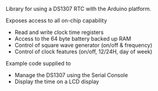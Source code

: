Library for using a DS1307 RTC with the Arduino platform.

Exposes access to all on-chip capability
* Read and write clock time registers
* Access to the 64 byte battery backed up RAM
* Control of square wave generator (on/off & frequency)
* Control of clock features (on/off, 12/24H, day of week)

Example code supplied to 
* Manage the DS1307 using the Serial Console
* Display the time on a LCD display